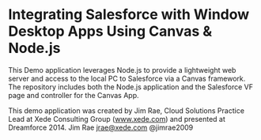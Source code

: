 Integrating Salesforce with Window Desktop Apps Using Canvas & Node.js
======================================================================

This Demo application leverages Node.js to provide a lightweight web server and access to the local PC to Salesforce via a Canvas framework.
The repository includes both the Node.js application and the Salesforce VF page and controller for the Canvas App.

This demo application was created by Jim Rae, Cloud Solutions Practice Lead at Xede Consulting Group (www.xede.com) and presented at Dreamforce 2014.
Jim Rae jrae@xede.com
@jimrae2009